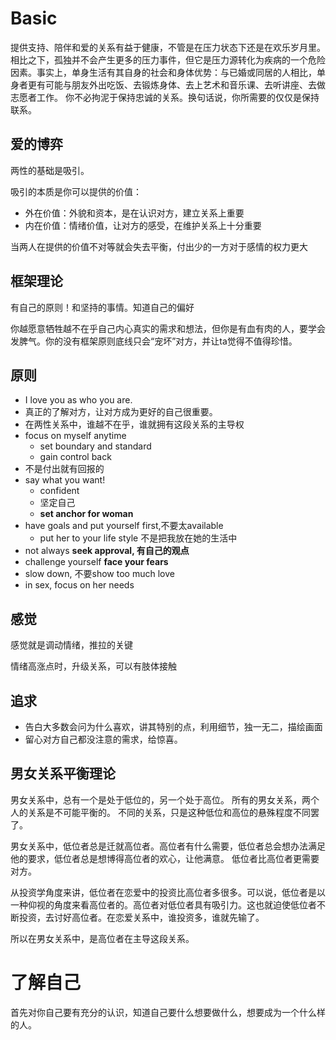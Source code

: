 
# Basic

提供支持、陪伴和爱的关系有益于健康，不管是在压力状态下还是在欢乐岁月里。 相比之下，孤独并不会产生更多的压力事件，但它是压力源转化为疾病的一个危险因素。事实上，单身生活有其自身的社会和身体优势：与已婚或同居的人相比，单身者更有可能与朋友外出吃饭、去锻炼身体、去上艺术和音乐课、去听讲座、去做志愿者工作。 你不必拘泥于保持忠诚的关系。换句话说，你所需要的仅仅是保持联系。

## 爱的博弈

两性的基础是吸引。

吸引的本质是你可以提供的价值：

- 外在价值：外貌和资本，是在认识对方，建立关系上重要
- 内在价值：情绪价值，让对方的感受，在维护关系上十分重要

当两人在提供的价值不对等就会失去平衡，付出少的一方对于感情的权力更大


## 框架理论

有自己的原则！和坚持的事情。知道自己的偏好

你越愿意牺牲越不在乎自己内心真实的需求和想法，但你是有血有肉的人，要学会发脾气。你的没有框架原则底线只会“宠坏”对方，并让ta觉得不值得珍惜。


## 原则

* I love you as who you are. 
* 真正的了解对方，让对方成为更好的自己很重要。
* 在两性关系中，谁越不在乎，谁就拥有这段关系的主导权
* focus on myself anytime
  * set boundary and standard
  * gain control back
* 不是付出就有回报的
* say what you want!
  * confident
  * 坚定自己
  * **set anchor for woman**
* have goals and put yourself first,不要太available
  * put her to your life style 不是把我放在她的生活中
* not always **seek approval, 有自己的观点**
* challenge yourself **face your fears**
* slow down, 不要show too much love
* in sex, focus on her needs

## 感觉

感觉就是调动情绪，推拉的关键

情绪高涨点时，升级关系，可以有肢体接触

## 追求

- 告白大多数会问为什么喜欢，讲其特别的点，利用细节，独一无二，描绘画面
- 留心对方自己都没注意的需求，给惊喜。

## 男女关系平衡理论 

男女关系中，总有一个是处于低位的，另一个处于高位。 所有的男女关系，两个人的关系是不可能平衡的。 不同的关系，只是这种低位和高位的悬殊程度不同罢了。

男女关系中，低位者总是迁就高位者。高位者有什么需要，低位者总会想办法满足他的要求，低位者总是想博得高位者的欢心，让他满意。 
低位者比高位者更需要对方。

从投资学角度来讲，低位者在恋爱中的投资比高位者多很多。可以说，低位者是以一种仰视的角度来看高位者的。高位者对低位者具有吸引力。这也就迫使低位者不断投资，去讨好高位者。在恋爱关系中，谁投资多，谁就先输了。 

所以在男女关系中，是高位者在主导这段关系。 

# 了解自己

首先对你自己要有充分的认识，知道自己要什么想要做什么，想要成为一个什么样的人。
